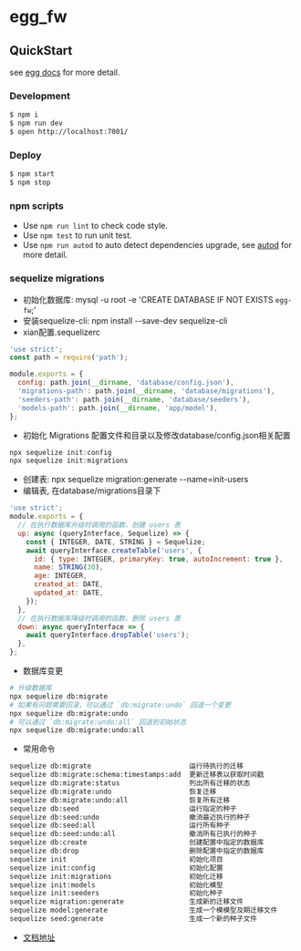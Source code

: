 # egg_fw



## QuickStart

<!-- add docs here for user -->

see [egg docs][egg] for more detail.

### Development

```bash
$ npm i
$ npm run dev
$ open http://localhost:7001/
```

### Deploy

```bash
$ npm start
$ npm stop
```

### npm scripts

- Use `npm run lint` to check code style.
- Use `npm test` to run unit test.
- Use `npm run autod` to auto detect dependencies upgrade, see [autod](https://www.npmjs.com/package/autod) for more detail.


[egg]: https://eggjs.org

### sequelize migrations

- 初始化数据库: mysql -u root -e 'CREATE DATABASE IF NOT EXISTS `egg-fw`;'
- 安装sequelize-cli: npm install --save-dev sequelize-cli
- xian配置.sequelizerc
```javascript
'use strict';
const path = require('path');

module.exports = {
  config: path.join(__dirname, 'database/config.json'),
  'migrations-path': path.join(__dirname, 'database/migrations'),
  'seeders-path': path.join(__dirname, 'database/seeders'),
  'models-path': path.join(__dirname, 'app/model'),
};
```
- 初始化 Migrations 配置文件和目录以及修改database/config.json相关配置
```javascript
npx sequelize init:config
npx sequelize init:migrations
```
- 创建表: npx sequelize migration:generate --name=init-users
- 编辑表, 在database/migrations目录下
```javascript
'use strict';
module.exports = {
  // 在执行数据库升级时调用的函数，创建 users 表
  up: async (queryInterface, Sequelize) => {
    const { INTEGER, DATE, STRING } = Sequelize;
    await queryInterface.createTable('users', {
      id: { type: INTEGER, primaryKey: true, autoIncrement: true },
      name: STRING(30),
      age: INTEGER,
      created_at: DATE,
      updated_at: DATE,
    });
  },
  // 在执行数据库降级时调用的函数，删除 users 表
  down: async queryInterface => {
    await queryInterface.dropTable('users');
  },
};
```
- 数据库变更
```bash
# 升级数据库
npx sequelize db:migrate
# 如果有问题需要回滚，可以通过 `db:migrate:undo` 回退一个变更
npx sequelize db:migrate:undo
# 可以通过 `db:migrate:undo:all` 回退到初始状态
npx sequelize db:migrate:undo:all
```
- 常用命令
```bash
sequelize db:migrate                        运行待执行的迁移
sequelize db:migrate:schema:timestamps:add  更新迁移表以获取时间戳
sequelize db:migrate:status                 列出所有迁移的状态
sequelize db:migrate:undo                   恢复迁移
sequelize db:migrate:undo:all               恢复所有迁移
sequelize db:seed                           运行指定的种子
sequelize db:seed:undo                      撤消最近执行的种子
sequelize db:seed:all                       运行所有种子
sequelize db:seed:undo:all                  撤消所有已执行的种子
sequelize db:create                         创建配置中指定的数据库
sequelize db:drop                           删除配置中指定的数据库
sequelize init                              初始化项目
sequelize init:config                       初始化配置
sequelize init:migrations                   初始化迁移
sequelize init:models                       初始化模型
sequelize init:seeders                      初始化种子
sequelize migration:generate                生成新的迁移文件                      [aliases: migration:create]
sequelize model:generate                    生成一个模模型及期迁移文件                 [aliases: model:create]
sequelize seed:generate                     生成一个新的种子文件                      [aliases: seed:create]
```
- [文档地址](https://sequelize.org/master/class/lib/query-interface.js~QueryInterface.html#instance-method-changeColumn)